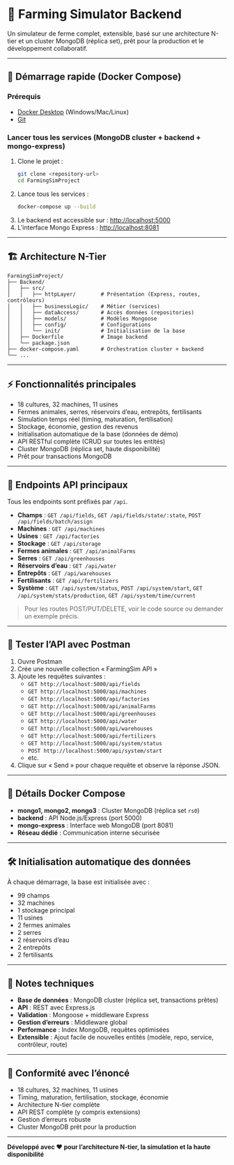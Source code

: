 # 🌾 Farming Simulator Backend

Un simulateur de ferme complet, extensible, basé sur une architecture N-tier et un cluster MongoDB (réplica set), prêt pour la production et le développement collaboratif.

---

## 🚀 Démarrage rapide (Docker Compose)

### Prérequis
- [Docker Desktop](https://www.docker.com/products/docker-desktop/) (Windows/Mac/Linux)
- [Git](https://git-scm.com/)

### Lancer tous les services (MongoDB cluster + backend + mongo-express)

1. Clone le projet :
   ```bash
   git clone <repository-url>
   cd FarmingSimProject
   ```
2. Lance tous les services :
   ```bash
   docker-compose up --build
   ```
3. Le backend est accessible sur : [http://localhost:5000](http://localhost:5000)
4. L’interface Mongo Express : [http://localhost:8081](http://localhost:8081)

---

## 🏗️ Architecture N-Tier

```
FarmingSimProject/
├── Backend/
│   ├── src/
│   │   ├── httpLayer/        # Présentation (Express, routes, contrôleurs)
│   │   ├── businessLogic/    # Métier (services)
│   │   ├── dataAccess/       # Accès données (repositories)
│   │   ├── models/           # Modèles Mongoose
│   │   ├── config/           # Configurations
│   │   └── init/             # Initialisation de la base
│   ├── Dockerfile            # Image backend
│   └── package.json
├── docker-compose.yaml       # Orchestration cluster + backend
└── ...
```

---

## ⚡ Fonctionnalités principales
- 18 cultures, 32 machines, 11 usines
- Fermes animales, serres, réservoirs d’eau, entrepôts, fertilisants
- Simulation temps réel (timing, maturation, fertilisation)
- Stockage, économie, gestion des revenus
- Initialisation automatique de la base (données de démo)
- API RESTful complète (CRUD sur toutes les entités)
- Cluster MongoDB (réplica set, haute disponibilité)
- Prêt pour transactions MongoDB

---

## 📡 Endpoints API principaux

Tous les endpoints sont préfixés par `/api`.

- **Champs** : `GET /api/fields`, `GET /api/fields/state/:state`, `POST /api/fields/batch/assign`
- **Machines** : `GET /api/machines`
- **Usines** : `GET /api/factories`
- **Stockage** : `GET /api/storage`
- **Fermes animales** : `GET /api/animalFarms`
- **Serres** : `GET /api/greenhouses`
- **Réservoirs d’eau** : `GET /api/water`
- **Entrepôts** : `GET /api/warehouses`
- **Fertilisants** : `GET /api/fertilizers`
- **Système** : `GET /api/system/status`, `POST /api/system/start`, `GET /api/system/stats/production`, `GET /api/system/time/current`

> Pour les routes POST/PUT/DELETE, voir le code source ou demander un exemple précis.

---

## 🧪 Tester l’API avec Postman

1. Ouvre Postman
2. Crée une nouvelle collection « FarmingSim API »
3. Ajoute les requêtes suivantes :
   - `GET http://localhost:5000/api/fields`
   - `GET http://localhost:5000/api/machines`
   - `GET http://localhost:5000/api/factories`
   - `GET http://localhost:5000/api/animalFarms`
   - `GET http://localhost:5000/api/greenhouses`
   - `GET http://localhost:5000/api/water`
   - `GET http://localhost:5000/api/warehouses`
   - `GET http://localhost:5000/api/fertilizers`
   - `GET http://localhost:5000/api/system/status`
   - `POST http://localhost:5000/api/system/start`
   - etc.
4. Clique sur « Send » pour chaque requête et observe la réponse JSON.

---

## 🐳 Détails Docker Compose

- **mongo1, mongo2, mongo3** : Cluster MongoDB (réplica set `rs0`)
- **backend** : API Node.js/Express (port 5000)
- **mongo-express** : Interface web MongoDB (port 8081)
- **Réseau dédié** : Communication interne sécurisée

---

## 🛠️ Initialisation automatique des données

À chaque démarrage, la base est initialisée avec :
- 99 champs
- 32 machines
- 1 stockage principal
- 11 usines
- 2 fermes animales
- 2 serres
- 2 réservoirs d’eau
- 2 entrepôts
- 2 fertilisants

---

## 📝 Notes techniques
- **Base de données** : MongoDB cluster (réplica set, transactions prêtes)
- **API** : REST avec Express.js
- **Validation** : Mongoose + middleware Express
- **Gestion d’erreurs** : Middleware global
- **Performance** : Index MongoDB, requêtes optimisées
- **Extensible** : Ajout facile de nouvelles entités (modèle, repo, service, contrôleur, route)

---

## 🎯 Conformité avec l’énoncé

- 18 cultures, 32 machines, 11 usines
- Timing, maturation, fertilisation, stockage, économie
- Architecture N-tier complète
- API REST complète (y compris extensions)
- Gestion d’erreurs robuste
- Cluster MongoDB prêt pour la production

---

**Développé avec ❤️ pour l’architecture N-tier, la simulation et la haute disponibilité**

